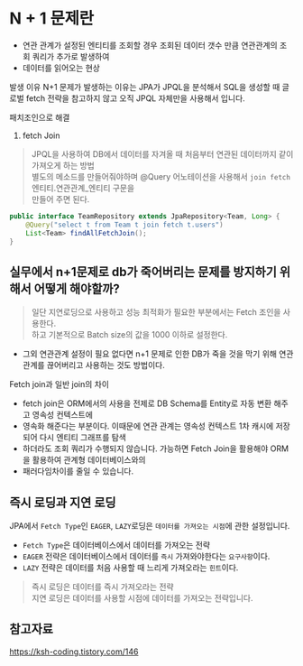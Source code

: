 # N + 1 문제란

- 연관 관계가 설정된 엔티티를 조회할 경우 조회된 데이터 갯수 만큼 연관관계의 조회 쿼리가 추가로 발생하여
- 데이터를 읽어오는 현상

발생 이유
N+1 문제가 발생하는 이유는 JPA가 JPQL을 분석해서 SQL을 생성할 때 글로벌 fetch 전략을
참고하지 않고 오직 JPQL 자체만을 사용해서 입니다.

패치조인으로 해결

1. fetch Join

> JPQL을 사용하여 DB에서 데이터를 자겨올 때 처음부터 연관된 데이터까지 같이 가져오게 하는 방법  
> 별도의 메소드를 만들어줘야하며 @Query 어노테이션을 사용해서 `join fetch` 엔티티.연관관계_엔티티 구문을  
> 만들어 주면 된다.

```java
public interface TeamRepository extends JpaRepository<Team, Long> {
    @Query("select t from Team t join fetch t.users")
    List<Team> findAllFetchJoin();
}
```

## 실무에서 n+1문제로 db가 죽어버리는 문제를 방지하기 위해서 어떻게 해야할까?

> 일단 지연로딩으로 사용하고 성능 최적화가 필요한 부분에서는 Fetch 조인을 사용한다.  
> 하고 기본적으로 Batch size의 값을 1000 이하로 설정한다.

- 그외 연관관계 설정이 필요 없다면 n+1 문제로 인한 DB가 죽을 것을 막기 위해 연관관계를 끊어버리고
  사용하는 것도 방법이다.

Fetch join과 일반 join의 차이

- fetch join은 ORM에서의 사용을 전제로 DB Schema를 Entity로 자동 변환 해주고 영속성 컨텍스트에
- 영속화 해준다는 부분이다. 이때문에 연관 관계는 영속성 컨텍스트 1차 캐시에 저장되어 다시 엔티티 그래프를 탐색
- 하더라도 조회 쿼리가 수행되지 않습니다. 가능하면 Fetch Join을 활용해야 ORM을 활용하여 관계형 데이터베이스와의
- 패러다임차이를 줄일 수 있습니다.

## 즉시 로딩과 지연 로딩

JPA에서 `Fetch Type`인 `EAGER`, `LAZY`로딩은 `데이터를 가져오는 시점`에 관한 설정입니다.
- `Fetch Type`은 데이터베이스에서 데이터를 가져오는 전략
- `EAGER` 전략은 데이터베이스에서 데이터를 `즉시` 가져와야한다는 `요구사항`이다.
- `LAZY` 전략은 데이터를 처음 사용할 때 느리게 가져오라는 `힌트`이다.
> 즉시 로딩은 데이터를 즉시 가져오라는 전략  
> 지연 로딩은 데이터를 사용할 시점에 데이터를 가져오는 전략입니다.

## 참고자료
https://ksh-coding.tistory.com/146
